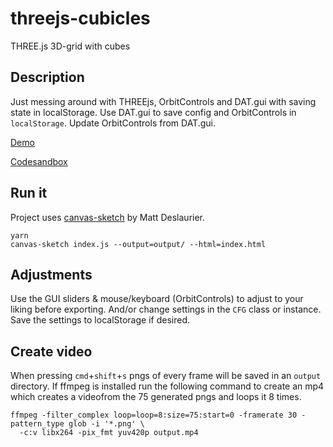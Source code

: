 # threejs-cubicles
THREE.js 3D-grid with cubes

## Description
Just messing around with THREEjs, OrbitControls and DAT.gui with saving state in localStorage.
Use DAT.gui to save config and OrbitControls in `localStorage`. Update OrbitControls from DAT.gui.



[Demo](https://ly5xvrq1q7.codesandbox.io/)

[Codesandbox](https://codesandbox.io/s/ly5xvrq1q7)


## Run it
Project uses [canvas-sketch](https://github.com/mattdesl/canvas-sketch) by Matt Deslaurier.

```
yarn
canvas-sketch index.js --output=output/ --html=index.html
```


## Adjustments
Use the GUI sliders & mouse/keyboard (OrbitControls) to adjust to your liking before exporting. And/or change settings in the `CFG` class or instance. Save the settings to localStorage if desired.

## Create video
When pressing `cmd`+`shift`+`s` pngs of every frame will be saved in an `output` directory. If ffmpeg is installed run the following command to create an mp4 which creates a videofrom the 75 generated pngs and loops it 8 times.

```
ffmpeg -filter_complex loop=loop=8:size=75:start=0 -framerate 30 -pattern_type glob -i '*.png' \
  -c:v libx264 -pix_fmt yuv420p output.mp4
```